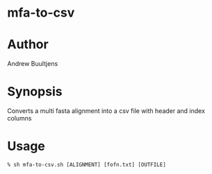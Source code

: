 # mfa-to-csv

# Author
Andrew Buultjens

# Synopsis
Converts a multi fasta alignment into a csv file with header and index columns

# Usage
```
% sh mfa-to-csv.sh [ALIGNMENT] [fofn.txt] [OUTFILE]
```
